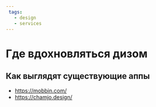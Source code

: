 ```yaml
---
 tags:
   - design
   - services
---
```


# Где вдохновляться дизом

## Как выглядят существующие аппы

- https://mobbin.com/
- https://chamjo.design/